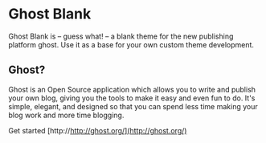 # Ghost Blank

Ghost Blank is – guess what! – a blank theme for the new publishing platform ghost. Use it as a base for your own custom theme development.

## Ghost?
Ghost is an Open Source application which allows you to write and publish your own blog, giving you the tools to make it easy and even fun to do. It's simple, elegant, and designed so that you can spend less time making your blog work and more time blogging.

Get started [http://http://ghost.org/](http://ghost.org/)